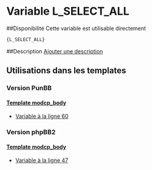 # Variable L_SELECT_ALL

##Disponibilité
Cette variable est utilisable directement

```html
{L_SELECT_ALL}
```

##Description
[Ajouter une description](https://fa-tvars.appspot.com/var/L_SELECT_ALL)

## Utilisations dans les templates

### Version PunBB

#### [Template modcp_body](punbb/modcp_body.md#readme)
* [Variable &agrave; la ligne 60](../punbb/modcp_body.tpl#L60)

### Version phpBB2

#### [Template modcp_body](subsilver/modcp_body.md#readme)
* [Variable &agrave; la ligne 47](../subsilver/modcp_body.tpl#L47)